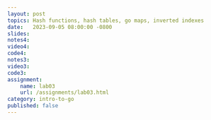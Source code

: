 ```yaml
---
layout: post
topics: Hash functions, hash tables, go maps, inverted indexes
date:   2023-09-05 08:00:00 -0800
slides: 
notes4: 
video4: 
code4: 
notes3: 
video3: 
code3: 
assignment:
    name: lab03
    url: /assignments/lab03.html
category: intro-to-go
published: false
---
```

